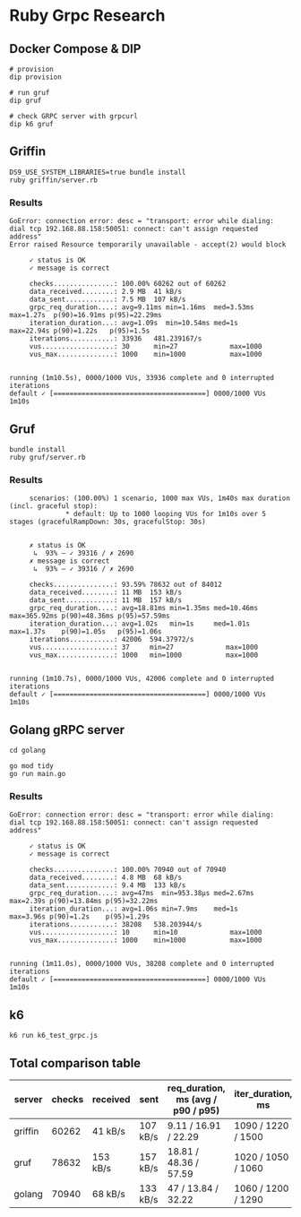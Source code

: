# Ruby Grpc Research

## Docker Compose & DIP

```
# provision
dip provision

# run gruf
dip gruf

# check GRPC server with grpcurl
dip k6 gruf
```

## Griffin

```shell
DS9_USE_SYSTEM_LIBRARIES=true bundle install
ruby griffin/server.rb
```

### Results

```
GoError: connection error: desc = "transport: error while dialing: dial tcp 192.168.88.158:50051: connect: can't assign requested address"
Error raised Resource temporarily unavailable - accept(2) would block

     ✓ status is OK
     ✓ message is correct

     checks...............: 100.00% 60262 out of 60262
     data_received........: 2.9 MB  41 kB/s
     data_sent............: 7.5 MB  107 kB/s
     grpc_req_duration....: avg=9.11ms min=1.16ms  med=3.53ms max=1.27s  p(90)=16.91ms p(95)=22.29ms
     iteration_duration...: avg=1.09s  min=10.54ms med=1s     max=22.94s p(90)=1.22s   p(95)=1.5s   
     iterations...........: 33936   481.239167/s
     vus..................: 30      min=27             max=1000
     vus_max..............: 1000    min=1000           max=1000


running (1m10.5s), 0000/1000 VUs, 33936 complete and 0 interrupted iterations
default ✓ [======================================] 0000/1000 VUs  1m10s
```

## Gruf

```shell
bundle install
ruby gruf/server.rb
```

### Results
```
     scenarios: (100.00%) 1 scenario, 1000 max VUs, 1m40s max duration (incl. graceful stop):
              * default: Up to 1000 looping VUs for 1m10s over 5 stages (gracefulRampDown: 30s, gracefulStop: 30s)


     ✗ status is OK
      ↳  93% — ✓ 39316 / ✗ 2690
     ✗ message is correct
      ↳  93% — ✓ 39316 / ✗ 2690

     checks...............: 93.59% 78632 out of 84012
     data_received........: 11 MB  153 kB/s
     data_sent............: 11 MB  157 kB/s
     grpc_req_duration....: avg=18.81ms min=1.35ms med=10.46ms max=365.92ms p(90)=48.36ms p(95)=57.59ms
     iteration_duration...: avg=1.02s   min=1s     med=1.01s   max=1.37s    p(90)=1.05s   p(95)=1.06s  
     iterations...........: 42006  594.37972/s
     vus..................: 37     min=27             max=1000
     vus_max..............: 1000   min=1000           max=1000


running (1m10.7s), 0000/1000 VUs, 42006 complete and 0 interrupted iterations
default ✓ [======================================] 0000/1000 VUs  1m10s
```

## Golang gRPC server
```shell
cd golang

go mod tidy
go run main.go
```

### Results

```
GoError: connection error: desc = "transport: error while dialing: dial tcp 192.168.88.158:50051: connect: can't assign requested address"

     ✓ status is OK
     ✓ message is correct

     checks...............: 100.00% 70940 out of 70940
     data_received........: 4.8 MB  68 kB/s
     data_sent............: 9.4 MB  133 kB/s
     grpc_req_duration....: avg=47ms  min=953.38µs med=2.67ms max=2.39s p(90)=13.84ms p(95)=32.22ms
     iteration_duration...: avg=1.06s min=7.9ms    med=1s     max=3.96s p(90)=1.2s    p(95)=1.29s  
     iterations...........: 38208   538.203944/s
     vus..................: 10      min=10             max=1000
     vus_max..............: 1000    min=1000           max=1000


running (1m11.0s), 0000/1000 VUs, 38208 complete and 0 interrupted iterations
default ✓ [======================================] 0000/1000 VUs  1m10s
```

## k6

```shell
k6 run k6_test_grpc.js
```

## Total comparison table

| server  | checks | received | sent     | req_duration, ms (avg / p90 / p95) | iter_duration, ms  | iter_count | iter_rps |
|---------|--------|----------|----------|------------------------------------|--------------------|------------|----------|
| griffin | 60262  | 41 kB/s  | 107 kB/s | 9.11 / 16.91 / 22.29               | 1090 / 1220 / 1500 | 33936      | 481.2    |
| gruf    | 78632  | 153 kB/s | 157 kB/s | 18.81 / 48.36 / 57.59              | 1020 / 1050 / 1060 | 42006      | 594.3    |
| golang  | 70940  | 68 kB/s  | 133 kB/s | 47 / 13.84 / 32.22                 | 1060 / 1200 / 1290 | 38208      | 538.2    |
